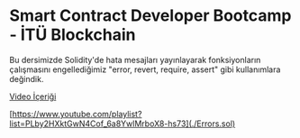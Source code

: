# Smart Contract Developer Bootcamp - İTÜ Blockchain

Bu dersimizde Solidity'de hata mesajları yayınlayarak fonksiyonların çalışmasını engellediğimiz "error, revert, require, assert" gibi kullanımlara değindik.

[Video İçeriği](https://www.youtube.com/watch?v=TUQzMu4DYjc&list=PLby2HXktGwN4Cof_6a8YwlMrboX8-hs73&index=11)

[https://www.youtube.com/playlist?list=PLby2HXktGwN4Cof_6a8YwlMrboX8-hs73](./Errors.sol)